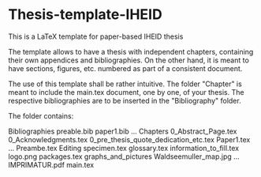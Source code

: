 # Thesis-template-IHEID
This is a LaTeX template for paper-based IHEID thesis

The template allows to have a thesis with independent chapters, containing their own appendices and bibliographies. On the other hand, it is meant to have sections, figures, etc. numbered as part of a consistent document. 

The use of this template shall be rather intuitive. The folder "Chapter" is meant to include the main.tex document, one by one, of your thesis. The respective bibliographies are to be inserted in the "Bibliography" folder.


The folder contains:
 
 
 Bibliographies
  preable.bib
  paper1.bib
  ...
 Chapters
  0_Abstract_Page.tex
  0_Acknowledgments.tex
  0_pre_thesis_quote_dedication_etc.tex
  Paper1.tex
  ...
  Preambe.tex
 Editing
  specimen.tex
  glossary.tex
  information_to_fill.tex
  logo.png
  packages.tex
 graphs_and_pictures
  Waldseemuller_map.jpg
  ...
 IMPRIMATUR.pdf
 main.tex 
 
 
 







